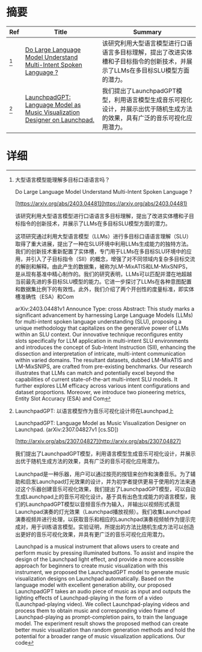 # 摘要

| Ref | Title | Summary |
| --- | --- | --- |
| [^1] | [Do Large Language Model Understand Multi-Intent Spoken Language ?](https://arxiv.org/abs/2403.04481) | 该研究利用大型语言模型进行口语语言多目标理解，提出了改进实体槽和子目标指令的创新技术，并展示了LLMs在多目标SLU模型方面的潜力。 |
| [^2] | [LaunchpadGPT: Language Model as Music Visualization Designer on Launchpad.](http://arxiv.org/abs/2307.04827) | 我们提出了LaunchpadGPT模型，利用语言模型生成音乐可视化设计，并展示出优于随机生成方法的效果，具有广泛的音乐可视化应用潜力。 |

# 详细

[^1]: 大型语言模型能理解多目标口语语言吗？

    Do Large Language Model Understand Multi-Intent Spoken Language ?

    [https://arxiv.org/abs/2403.04481](https://arxiv.org/abs/2403.04481)

    该研究利用大型语言模型进行口语语言多目标理解，提出了改进实体槽和子目标指令的创新技术，并展示了LLMs在多目标SLU模型方面的潜力。

    

    这项研究通过利用大型语言模型（LLMs）进行多目标口语语言理解（SLU）取得了重大进展，提出了一种在SLU环境中利用LLMs生成能力的独特方法。我们的创新技术重新配置了实体槽，专门用于LLMs在多目标SLU环境中的应用，并引入了子目标指令（SII）的概念，增强了对不同领域内复杂多目标交流的解剖和解释。由此产生的数据集，被称为LM-MixATIS和LM-MixSNIPS，是从现有基准中精心制作的。我们的研究表明，LLMs可以匹配并潜在地超越当前最先进的多目标SLU模型的能力。它进一步探讨了LLMs在各种意图配置和数据集比例下的有效性。此外，我们介绍了两个开创性的度量标准，即实体槽准确性（ESA）和Com

    arXiv:2403.04481v1 Announce Type: cross  Abstract: This study marks a significant advancement by harnessing Large Language Models (LLMs) for multi-intent spoken language understanding (SLU), proposing a unique methodology that capitalizes on the generative power of LLMs within an SLU context. Our innovative technique reconfigures entity slots specifically for LLM application in multi-intent SLU environments and introduces the concept of Sub-Intent Instruction (SII), enhancing the dissection and interpretation of intricate, multi-intent communication within varied domains. The resultant datasets, dubbed LM-MixATIS and LM-MixSNIPS, are crafted from pre-existing benchmarks. Our research illustrates that LLMs can match and potentially excel beyond the capabilities of current state-of-the-art multi-intent SLU models. It further explores LLM efficacy across various intent configurations and dataset proportions. Moreover, we introduce two pioneering metrics, Entity Slot Accuracy (ESA) and Com
    
[^2]: LaunchpadGPT: 以语言模型作为音乐可视化设计师在Launchpad上

    LaunchpadGPT: Language Model as Music Visualization Designer on Launchpad. (arXiv:2307.04827v1 [cs.SD])

    [http://arxiv.org/abs/2307.04827](http://arxiv.org/abs/2307.04827)

    我们提出了LaunchpadGPT模型，利用语言模型生成音乐可视化设计，并展示出优于随机生成方法的效果，具有广泛的音乐可视化应用潜力。

    

    Launchpad是一种乐器，用户可以通过按亮的按钮来创作和演奏音乐。为了辅助和启发Launchpad灯光效果的设计，并为初学者提供更易于使用的方法来通过这个乐器创建音乐可视化效果，我们提出了LaunchpadGPT模型，可以自动生成Launchpad上的音乐可视化设计。基于具有出色生成能力的语言模型，我们的LaunchpadGPT模型以音频音乐作为输入，并输出以视频形式表现Launchpad演奏的灯光效果（Launchpad播放视频）。我们收集Launchpad演奏视频并进行处理，以获取音乐和相应的Launchpad演奏视频帧作为提示完成对，用于训练语言模型。实验证明，所提出的方法比随机生成方法可以创造出更好的音乐可视化效果，并具有更广泛的音乐可视化应用潜力。

    Launchpad is a musical instrument that allows users to create and perform music by pressing illuminated buttons. To assist and inspire the design of the Launchpad light effect, and provide a more accessible approach for beginners to create music visualization with this instrument, we proposed the LaunchpadGPT model to generate music visualization designs on Launchpad automatically. Based on the language model with excellent generation ability, our proposed LaunchpadGPT takes an audio piece of music as input and outputs the lighting effects of Launchpad-playing in the form of a video (Launchpad-playing video). We collect Launchpad-playing videos and process them to obtain music and corresponding video frame of Launchpad-playing as prompt-completion pairs, to train the language model. The experiment result shows the proposed method can create better music visualization than random generation methods and hold the potential for a broader range of music visualization applications. Our code 
    

